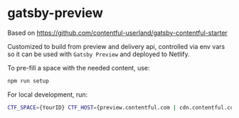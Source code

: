 # gatsby-preview

Based on https://github.com/contentful-userland/gatsby-contentful-starter

Customized to build from preview and delivery api, controlled via env vars so it can be used with `Gatsby Preview` and deployed to Netlify.

To pre-fill a space with the needed content, use:

```bash
npm run setup
```

For local development, run:

```bash
CTF_SPACE={YourID} CTF_HOST={preview.contentful.com | cdn.contentful.com CTF_TOKEN={deliveryToken | previewToken} npm run dev
```
